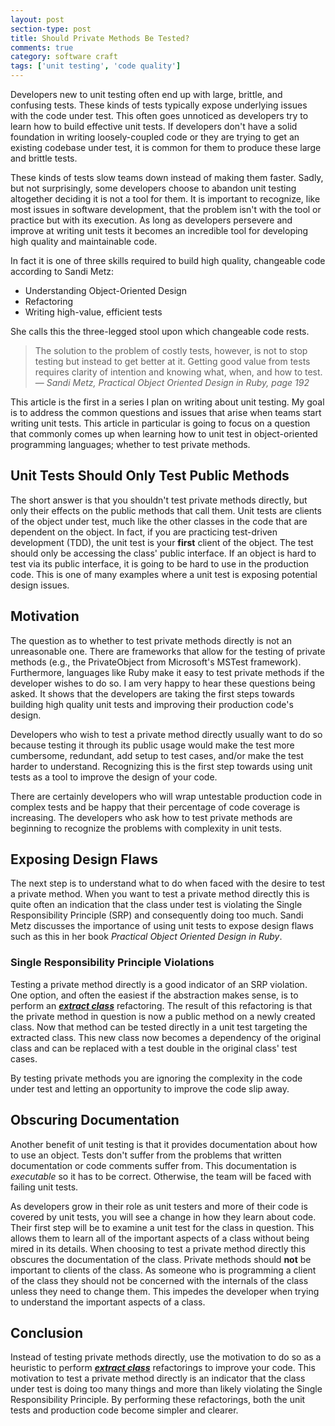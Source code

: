 ```yaml
---
layout: post
section-type: post
title: Should Private Methods Be Tested?
comments: true
category: software craft
tags: ['unit testing', 'code quality']
---
```

Developers new to unit testing often end up with large, brittle, and confusing tests. These kinds of tests typically expose underlying issues with the code under test. This often goes unnoticed as developers try to learn how to build effective unit tests. If developers don't have a solid foundation in writing loosely-coupled code or they are trying to get an existing codebase under test, it is common for them to produce these large and brittle tests.  

<!--more-->

These kinds of tests slow teams down instead of making them faster. Sadly, but not surprisingly, some developers choose to abandon unit testing altogether deciding it is not a tool for them. It is important to recognize, like most issues in software development, that the problem isn't with the tool or practice but with its execution. As long as developers persevere and improve at writing unit tests it becomes an incredible tool for developing high quality and maintainable code. 

In fact it is one of three skills required to build high quality, changeable code according to Sandi Metz:  

* Understanding Object-Oriented Design  
* Refactoring  
* Writing high-value, efficient tests  

She calls this the three-legged stool upon which changeable code rests.

> The solution to the problem of costly tests, however, is not to stop testing but instead to get better at it. Getting good value from tests requires clarity of intention and knowing what, when, and how to test.  
>&mdash; _Sandi Metz, Practical Object Oriented Design in Ruby, page 192_  

This article is the first in a series I plan on writing about unit testing. My goal is to address the common questions and issues that arise when teams start writing unit tests. This article in particular is going to focus on a question that commonly comes up when learning how to unit test in object-oriented programming languages; whether to test private methods.

## Unit Tests Should Only Test Public Methods
The short answer is that you shouldn't test private methods directly, but only their effects on the public methods that call them. Unit tests are clients of the object under test, much like the other classes in the code that are dependent on the object. In fact, if you are practicing test-driven development (TDD), the unit test is your __first__ client of the object. The test should only be accessing the class' public interface. If an object is hard to test via its public interface, it is going to be hard to use in the production code. This is one of many examples where a unit test is exposing potential design issues.

## Motivation
The question as to whether to test private methods directly is not an unreasonable one. There are frameworks that allow for the testing of private methods (e.g., the PrivateObject from Microsoft's MSTest framework). Furthermore, languages like Ruby make it easy to test private methods if the developer wishes to do so. I am very happy to hear these questions being asked. It shows that the developers are taking the first steps towards building high quality unit tests and improving their production code's design. 

Developers who wish to test a private method directly usually want to do so because testing it through its public usage would make the test more cumbersome, redundant, add setup to test cases, and/or make the test harder to understand. Recognizing this is the first step towards using unit tests as a tool to improve the design of your code. 

There are certainly developers who will wrap untestable production code in complex tests and be happy that their percentage of code coverage is increasing. The developers who ask how to test private methods are beginning to recognize the problems with complexity in unit tests. 

## Exposing Design Flaws
The next step is to understand what to do when faced with the desire to test a private method. When you want to test a private method directly this is quite often an indication that the class under test is violating the Single Responsibility Principle (SRP) and consequently doing too much. Sandi Metz discusses the importance of using unit tests to expose design flaws such as this in her book _Practical Object Oriented Design in Ruby_.

### Single Responsibility Principle Violations
Testing a private method directly is a good indicator of an SRP violation. One option, and often the easiest if the abstraction makes sense, is to perform an [***extract class***](http://refactoring.com/catalog/extractClass.html) refactoring. The result of this refactoring is that the private method in question is now a public method on a newly created class. Now that method can be tested directly in a unit test targeting the extracted class. This new class now becomes a dependency of the original class and can be replaced with a test double in the original class' test cases.  

By testing private methods you are ignoring the complexity in the code under test and letting an opportunity to improve the code slip away.

## Obscuring Documentation
Another benefit of unit testing is that it provides documentation about how to use an object. Tests don't suffer from the problems that written documentation or code comments suffer from. This documentation is _executable_ so it has to be correct. Otherwise, the team will be faced with failing unit tests.  

As developers grow in their role as unit testers and more of their code is covered by unit tests, you will see a change in how they learn about code. Their first step will be to examine a unit test for the class in question. This allows them to learn all of the important aspects of a class without being mired in its details. When choosing to test a private method directly this obscures the documentation of the class. Private methods should **not** be important to clients of the class. As someone who is programming a client of the class they should not be concerned with the internals of the class unless they need to change them. This impedes the developer when trying to understand the important aspects of a class.

## Conclusion
Instead of testing private methods directly, use the motivation to do so as a heuristic to perform [***extract class***](http://refactoring.com/catalog/extractClass.html) refactorings to improve your code. This motivation to test a private method directly is an indicator that the class under test is doing too many things and more than likely violating the Single Responsibility Principle. By performing these refactorings, both the unit tests and production code become simpler and clearer. 
